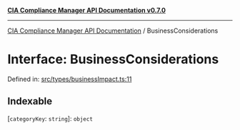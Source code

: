 [**CIA Compliance Manager API Documentation v0.7.0**](../README.md)

***

[CIA Compliance Manager API Documentation](../globals.md) / BusinessConsiderations

# Interface: BusinessConsiderations

Defined in: [src/types/businessImpact.ts:11](https://github.com/Hack23/cia-compliance-manager/blob/main/src/types/businessImpact.ts#L11)

## Indexable

\[`categoryKey`: `string`\]: `object`
